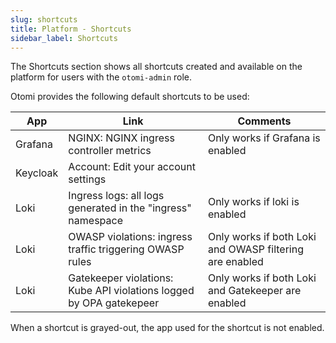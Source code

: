 ```yaml
---
slug: shortcuts
title: Platform - Shortcuts
sidebar_label: Shortcuts
---
```


<!-- ![Platform shortcuts](../../img/platform-shortcuts.png) -->

The Shortcuts section shows all shortcuts created and available on the platform for users with the `otomi-admin` role.

Otomi provides the following default shortcuts to be used:


| App | Link | Comments |
| --- | ---- | -------- |
| Grafana | NGINX: NGINX ingress controller metrics | Only works if Grafana is enabled |
| Keycloak | Account: Edit your account settings | 
| Loki | Ingress logs: all logs generated in the "ingress" namespace | Only works if loki is enabled
| Loki | OWASP violations: ingress traffic triggering OWASP rules | Only works if both Loki and OWASP filtering are enabled
| Loki | Gatekeeper violations: Kube API violations logged by OPA gatekepeer | Only works if both Loki and Gatekeeper are enabled

When a shortcut is grayed-out, the app used for the shortcut is not enabled.